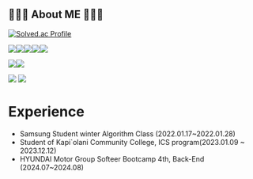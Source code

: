 
## 🧑🏻‍💻 About ME 🧑🏻‍💻
  [![Solved.ac Profile](http://mazassumnida.wtf/api/v2/generate_badge?boj=bjh3311)](https://solved.ac/bjh3311/)



<img src="https://img.shields.io/badge/spring-6DB33F?style=for-the-badge&logo=spring&logoColor=white"><img src="https://img.shields.io/badge/springboot-6DB33F?style=for-the-badge&logo=springboot&logoColor=white"><img src="https://img.shields.io/badge/java-FF7F00?style=for-the-badge&logo=java&logoColor=white"><img src="https://img.shields.io/badge/mysql-4479A1?style=for-the-badge&logo=mysql&logoColor=white"><img src="https://img.shields.io/badge/redis-%23DD0031.svg?style=for-the-badge&logo=redis&logoColor=white">

<img src="https://img.shields.io/badge/C%23-239120?style=for-the-badge&logo=c-sharp&logoColor=white"><img src = "https://img.shields.io/badge/Unity-100000?style=for-the-badge&logo=unity&logoColor=white">

<img src = "https://img.shields.io/badge/Jira-0052CC?style=for-the-badge&logo=Jira&logoColor=white"> <img src = "https://img.shields.io/badge/Notion-000000?style=for-the-badge&logo=notion&logoColor=white">



# Experience
- Samsung Student winter Algorithm Class (2022.01.17~2022.01.28)
- Student of Kapi`olani Community College, ICS program(2023.01.09 ~ 2023.12.12)
- HYUNDAI Motor Group Softeer Bootcamp 4th, Back-End (2024.07~2024.08)
